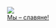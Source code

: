 ![](/books/ref_encyc/Издательство%20«Азбука»/Мы%20–%20славяне!.jpg)  
[Мы – славяне!](/books/ref_encyc/Издательство%20«Азбука»/Мы%20–%20славяне!)
